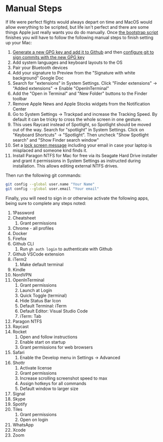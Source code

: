 # Manual Steps

If life were perfect flights would always depart on time and MacOS would allow
everything to be scripted, but life isn't perfect and there are some things
Apple just really wants you do do manually. Once
[the bootstrap script](bootstrap.sh) finishes you will have to follow the
following manual steps to finish setting up your Mac:

1. [Generate a new GPG key and add it to Github](https://docs.github.com/en/authentication/managing-commit-signature-verification/generating-a-new-gpg-key)
   and then
   [configure git to sign commits with the new GPG key](https://docs.github.com/en/authentication/managing-commit-signature-verification/telling-git-about-your-signing-key)
1. Add system languages and keyboard layouts to the OS
1. Pair your Bluetooth devices
1. Add your signature to Preview from the "Signature with white background"
   Google Doc
1. Search for "extensions" in System Settings. Click "Finder extensions" ->
   "Added extensions" -> Enable "OpenInTerminal"
1. Add the "Open in Terminal" and "New Folder" buttons to the Finder toolbar
1. Remove Apple News and Apple Stocks widgets from the Notification Center
1. Go to System Settings -> Trackpad and increase the Tracking Speed. By default
   it can be tricky to cross the whole screen in one gesture.
1. This uses Raycast instead of Spotlight, so Spotlight should be moved out of
   the way. Search for "spotlight" in System Settings. Click on "Keyboard
   Shortcuts" -> "Spotlight". Then uncheck "Show Spotlight search" and "Show
   Finder search window"
1. Set a
   [lock screen message](https://support.apple.com/en-ie/guide/mac-help/mh35890/mac)
   including your email in case your laptop is misplaced and someone kind finds
   it.
1. Install Paragon NTFS for Mac for free via its Seagate Hard Drive installer
   and grant it permissions in System Settings as instructed during
   installation. This allows editing external NTFS drives.

Then run the following git commands:

```bash
git config --global user.name "Your Name"
git config --global user.email "Your email"
```

Finally, you will need to sign in or otherwise activate the following apps,
being sure to complete any steps noted:

1. 1Password
1. Cheatsheet
   1. Grant permissions
1. Chrome - all profiles
1. Docker
1. Firefox
1. Github CLI
   1. Run `gh auth login` to authenticate with Github
1. Github VSCode extension
1. iTerm2
   1. Make default terminal
1. Kindle
1. NordVPN
1. OpenInTerminal
   1. Grant permissions
   2. Launch at Login
   3. Quick Toggle (terminal)
   4. Hide Status Bar Icon
   5. Default Terminal: iTerm
   6. Default Editor: Visual Studio Code
   7. iTerm: Tab
1. Paragon NTFS
1. Raycast
1. Rocket
   1. Open and follow instructions
   1. Enable start on startup
   1. Grant permissions for web browsers
1. Safari
   1. Enable the Develop menu in Settings -> Advanced
1. Shottr
   1. Activate license
   1. Grant permissions
   1. Increase scrolling screenshot speed to max
   1. Assign hotkeys for all commands
   1. Default window to larger size
1. Signal
1. Skype
1. Spotify
1. Tiles
   1. Grant permissions
   1. Open on login
1. WhatsApp
1. Xcode
1. Zoom
